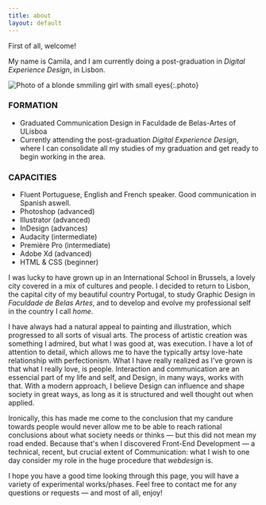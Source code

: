 ```yaml
---
title: about
layout: default
---
```


First of all, welcome!

My name is Camila, and I am currently doing a post-graduation in *Digital Experience Design*, in Lisbon.

![Photo of a blonde smmiling girl with small eyes]({{site.baseurl}}/assets/images/me.png "Me"){:.photo}

### FORMATION
- Graduated Communication Design in Faculdade de Belas-Artes of ULisboa
- Currently attending the post-graduation *Digital Experience Design*, where I can consolidate all my studies of my graduation and get ready to begin working in the area.

### CAPACITIES
- Fluent Portuguese, English and French speaker. Good communication in Spanish aswell.
- Photoshop (advanced)
- Illustrator (advanced)
- InDesign (advances)
- Audacity (intermediate)
- Première Pro (intermediate)
- Adobe Xd (advanced)
- HTML & CSS (beginner)

I was lucky to have grown up in an International School in Brussels, a lovely city covered in a mix of cultures and people. I decided to return to Lisbon, the capital city of my beautiful country Portugal, to study Graphic Design in *Faculdade de Belas Artes*, and to develop and evolve my professional self in the country I call *home*.

I have always had a natural appeal to painting and illustration, which progressed to all sorts of visual arts. The process of artistic creation was something I admired, but what I was good at, was execution. I have a lot of attention to detail, which allows me to have the typically artsy love-hate relationship with perfectionism.
What I have really realized as I've grown is that what I really love, is people. Interaction and communication are an essencial part of my life and self, and Design, in many ways, works with that. With a modern approach, I believe Design can influence and shape society in great ways, as long as it is structured and well thought out when applied.

Ironically, this has made me come to the conclusion that my candure towards people would never allow me to be able to reach rational conclusions about what society needs or thinks — but this did not mean my road ended. Because that's when I discovered Front-End Development — a technical, recent, but crucial extent of Communication: what I wish to one day consider my role in the huge procedure that *webdesign* is.

I hope you have a good time looking through this page, you will have a variety of experimental works/phases.
Feel free to contact me for any questions or requests — and most of all, enjoy!
